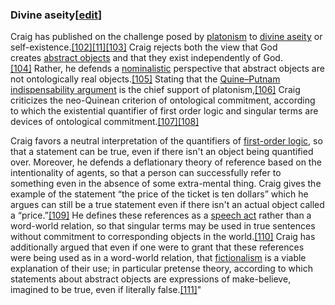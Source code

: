 


### Divine aseity[[edit](https://en.wikipedia.org/w/index.php?title=William_Lane_Craig&action=edit&section=9 "Edit section: Divine aseity")]

Craig has published on the challenge posed by [platonism](https://en.wikipedia.org/wiki/Platonism "Platonism") to [divine aseity](https://en.wikipedia.org/wiki/Divine_aseity "Divine aseity") or self-existence.[[102]](https://en.wikipedia.org/wiki/William_Lane_Craig#cite_note-FOOTNOTECraig2014-104)[[11]](https://en.wikipedia.org/wiki/William_Lane_Craig#cite_note-FOOTNOTECraig2016-11)[[103]](https://en.wikipedia.org/wiki/William_Lane_Craig#cite_note-FOOTNOTECraig2017-105) Craig rejects both the view that God creates [abstract objects](https://en.wikipedia.org/wiki/Abstract_objects "Abstract objects") and that they exist independently of God.[[104]](https://en.wikipedia.org/wiki/William_Lane_Craig#cite_note-FOOTNOTEMorelandCraig2003506%E2%80%93507-106) Rather, he defends a [nominalistic](https://en.wikipedia.org/wiki/Nominalism "Nominalism") perspective that abstract objects are not ontologically real objects.[[105]](https://en.wikipedia.org/wiki/William_Lane_Craig#cite_note-FOOTNOTECraig2012a-107) Stating that the [Quine–Putnam indispensability argument](https://en.wikipedia.org/wiki/Quine%E2%80%93Putnam_indispensability_argument "Quine–Putnam indispensability argument") is the chief support of platonism,[[106]](https://en.wikipedia.org/wiki/William_Lane_Craig#cite_note-FOOTNOTELiggins2008-108) Craig criticizes the neo-Quinean criterion of ontological commitment, according to which the existential quantifier of first order logic and singular terms are devices of ontological commitment.[[107]](https://en.wikipedia.org/wiki/William_Lane_Craig#cite_note-109)[[108]](https://en.wikipedia.org/wiki/William_Lane_Craig#cite_note-110)

Craig favors a neutral interpretation of the quantifiers of [first-order logic](https://en.wikipedia.org/wiki/First-order_logic "First-order logic"), so that a statement can be true, even if there isn't an object being quantified over. Moreover, he defends a deflationary theory of reference based on the intentionality of agents, so that a person can successfully refer to something even in the absence of some extra-mental thing. Craig gives the example of the statement “the price of the ticket is ten dollars” which he argues can still be a true statement even if there isn't an actual object called a “price.”[[109]](https://en.wikipedia.org/wiki/William_Lane_Craig#cite_note-FOOTNOTECraig2012b-111) He defines these references as a [speech act](https://en.wikipedia.org/wiki/Speech_act "Speech act") rather than a word-world relation, so that singular terms may be used in true sentences without commitment to corresponding objects in the world.[[110]](https://en.wikipedia.org/wiki/William_Lane_Craig#cite_note-FOOTNOTEB%C3%A5ve2009-112) Craig has additionally argued that even if one were to grant that these references were being used as in a word-world relation, that [fictionalism](https://en.wikipedia.org/wiki/Fictionalism "Fictionalism") is a viable explanation of their use; in particular pretense theory, according to which statements about abstract objects are expressions of make-believe, imagined to be true, even if literally false.[[111]](https://en.wikipedia.org/wiki/William_Lane_Craig#cite_note-FOOTNOTENicholsStich1999-113)"